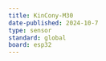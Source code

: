 ```yaml
---
title: KinCony-M30
date-published: 2024-10-7
type: sensor
standard: global
board: esp32
---
```

